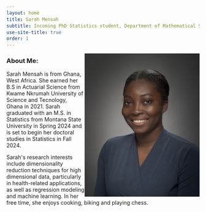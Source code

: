 ```yaml
---
layout: home
title: Sarah Mensah
subtitle: Incoming PhD Statistics student, Department of Mathematical Sciences, Montana State University
use-site-title: true
order: 1
---
```


<img align="right" src="/images/prof_pic.jpg" alt="" width="300">

### About Me:


Sarah Mensah is from Ghana, West Africa. She earned her B.S in Actuarial Science from Kwame Nkrumah 
University of Science and Tecnology, Ghana in 2021. Sarah graduated with an M.S. in Statistics from 
Montana State University in Spring 2024 and is set to begin her doctoral studies in Statistics in Fall 2024.


Sarah's research interests include dimensionality reduction techniques for high dimensional data, particularly 
in health-related applications, as well as regression modeling and machine learning. In her free time, she enjoys
 cooking, biking and playing chess.





